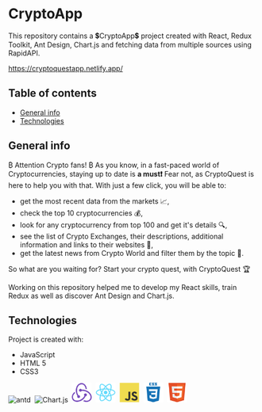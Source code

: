 # CryptoApp

This repository contains a 💲CryptoApp💲 project created with React, Redux Toolkit, Ant Design, Chart.js and fetching data from multiple sources using RapidAPI.

https://cryptoquestapp.netlify.app/

## Table of contents

- [General info](#general-info)
- [Technologies](#technologies)

## General info

₿ Attention Crypto fans! ₿
As you know, in a fast-paced world of Cryptocurrencies, staying up to date is <b>a must❗</b> Fear not, as CryptoQuest is here to help you with that. With just a few click, you will be able to:

- get the most recent data from the markets 📈,
- check the top 10 cryptocurrencies 💰,
- look for any cryptocurrency from top 100 and get it's details 🔍,
- see the list of Crypto Exchanges, their descriptions, additional information and links to their websites 💱,
- get the latest news from Crypto World and filter them by the topic 📰.

So what are you waiting for? Start your crypto quest, with CryptoQuest 🏆

Working on this repository helped me to develop my React skills, train Redux as well as discover Ant Design and Chart.js.

## Technologies

Project is created with:

- JavaScript
- HTML 5
- CSS3

<img src="https://static-00.iconduck.com/assets.00/ant-design-icon-256x256-xqqnxs3z.png"  title="Ant Design" alt="antd" width="40" height="40"/>&nbsp;
<img src="https://www.chartjs.org/img/chartjs-logo.svg"  title="Chart.js" alt="Chart.js" width="40" height="40"/>&nbsp;
<img src="https://github.com/devicons/devicon/blob/master/icons/redux/redux-original.svg"  title="Redux" alt="Redux" width="40" height="40"/>&nbsp;
<img src="https://github.com/devicons/devicon/blob/master/icons/react/react-original.svg"  title="React" alt="React" width="40" height="40"/>&nbsp;
<img src="https://github.com/devicons/devicon/blob/master/icons/javascript/javascript-original.svg" title="JavaScript" alt="JavaScript" width="40" height="40"/>&nbsp;
<img src="https://github.com/devicons/devicon/blob/master/icons/css3/css3-plain-wordmark.svg"  title="CSS3" alt="CSS" width="40" height="40"/>&nbsp;
<img src="https://github.com/devicons/devicon/blob/master/icons/html5/html5-original.svg" title="HTML5" alt="HTML" width="40" height="40"/>&nbsp;
